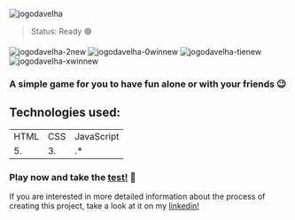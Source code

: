 ![jogodavelha](https://user-images.githubusercontent.com/101658522/162839342-b00ce715-7cbf-487a-be4e-a82aceba437f.png)

> Status: Ready 🟢

![jogodavelha-2new](https://user-images.githubusercontent.com/101658522/162839558-5ba65b80-7f02-4b14-849d-d04ce34a4ccf.png)
![jogodavelha-0winnew](https://user-images.githubusercontent.com/101658522/162839565-8185be5d-4c66-474d-afed-03e05a6f14e7.png)
![jogodavelha-tienew](https://user-images.githubusercontent.com/101658522/162839566-c882ba58-2816-48e8-920c-0e9217b3b224.png)
![jogodavelha-xwinnew](https://user-images.githubusercontent.com/101658522/162839570-fcd8f780-115e-4f63-a945-edbfce40e255.png)


### A simple game for you to have fun alone or with your friends 😉

## Technologies used:

<table>
 
  <tr>
    <td>HTML</td>
    <td>CSS</td>
    <td>JavaScript</td>
  </tr>
  <tr>
    <td>5.</td>
    <td>3.</td>
    <td>.*</td>
  </tr>
  
</table>

### Play now and take the <a href="https://flynof.github.io/Jogo-da-velha/">test!</a> 👵 

<p> If you are interested in more detailed information about the process of creating this project, take a look at it on my <a href="https://www.linkedin.com/posts/matheus-ferreira-167baa230_github-flynofjogo-da-velha-activity-6922605505848705024-Ehbe?utm_source=linkedin_share&utm_medium=member_desktop_web" target="_blank" rel="external">linkedin!</a></p>
